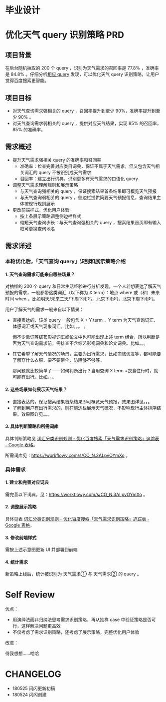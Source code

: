 # 毕业设计

# 优化天气 query 识别策略 PRD

## 项目背景

在后台随机抽取的 200 个 query ，识别为天气需求的召回率是 77.8% ，准确率是 84.8% 。仔细分析[相应 query](https://docs.google.com/spreadsheets/d/1U1PrMPZmAJCmbiAAuFg0G0XoVV7xT2pxjgjSDjJwEYE/edit#gid=110956497) 发现，可以优化天气 query 识别策略，让用户觉得百度搜索更智能。

## 项目目标

- 对天气查询需求强相关的 query ，召回率提升到至少 90%，准确率提升到至少 90% 。
- 对天气查询需求弱相关的 query ，提供对应天气结果，实现 85% 的召回率，85% 的准确率。

## 需求概述

- 提升天气需求强相关 query 的准确率和召回率
	- 准确率：检查完善对应类目词典，保证不属于天气需求，但又包含天气相关词汇的 query 不被识别成天气需求
	- 召回率：建立出行词典，识别更多有天气需求的口语化 query 
- 调整天气需求理解规则和展示策略
	- 与天气查询强相关的 query ，保证搜索结果首条结果即可概览天气预报
	- 与天气查询弱相关的 query ，侧边栏提供简要天气预报信息，查询结果主体按现行规则展示
- 更改前端样式，优化用户体验
	- 按上条展示策略调整侧边栏样式
	- 缩短天气查询步长：与天气查询强相关的 query ，搜索结果首页即有输入框可更换查询地名

## 需求详述

### 本轮优化后，「天气查询 query」识别和展示策略介绍


#### 1. 天气查询需求可能来自哪些场景？

对抽样的 200 个 query 和日常生活经验进行分析发现，一个人若想表达了解天气预报的需求，一般都带这类词汇（以下称为 X term）：地点 where 或（和）未来时间 when 。比如明天/未来三天/下周下雨吗，北京下雨吗，北京下周下雨吗。


用户了解天气的需求一般来自以下情景：
  
- 直接表达的，该类 query 一般包含 X + Y term 。Y term 为天气查询词汇、体感词汇或天气现象词汇。比如。。。 。

	但不少歌词等综艺影视词汇或论文中也可能出现上述 term 组合，所以判断是否为天气查询需求前，需排查不含综艺影视词典和论文词典。比如。。。

- 其它希望了解天气情况的场景，主要为出行需求，比如商旅访友等，都可能要了解穿什么衣服、要不要带伞、防晒够不够等。

	那问题就比较简单了——如何判断出行？当用查询 X term +衣食住行时，就可能有出行。比如。。。

#### 2. 这些场景如何展示天气结果？

- 直接表达的，保证搜索结果首条结果即可概览天气预报，效果图详见。。。
- 了解到用户有出行需求的，则在侧边栏展示天气概况，不影响现行主体排序结果。效果图详见。。。

#### 3. 具体判断策略和所需词库

具体判断策略见 [词汇分类识别规则 - 优化百度搜索「天气需求识别策略」追踪表 - Google 表格](https://docs.google.com/spreadsheets/d/1U1PrMPZmAJCmbiAAuFg0G0XoVV7xT2pxjgjSDjJwEYE/edit#gid=513869170)。

所需词库见：https://workflowy.com/s/CO_N.3ALpvOYmXo 。
 
### 具体需求

#### 1. 建立和完善对应词典

需完善以下词典，见：https://workflowy.com/s/CO_N.3ALpvOYmXo 。

#### 2. 调整展示策略

具体见表 [词汇分类识别规则 - 优化百度搜索「天气需求识别策略」追踪表 - Google 表格](https://docs.google.com/spreadsheets/d/1U1PrMPZmAJCmbiAAuFg0G0XoVV7xT2pxjgjSDjJwEYE/edit#gid=513869170)。

#### 3. 修改前端样式

需按上述示意图更新 UI 并部署到前端

#### 4. 统计需求

新策略上线后，统计被识别为 天气需求① 与 天气需求② 的 query 。


# Self Review

优点：

- 用演绎法而非归纳法思考需求识别策略，再从抽样 case 中验证策略是否可行，这样解决问题更高效
- 不仅考虑了需求识别策略，还考虑了展示策略，完整优化用户体验


改进：

待我想想……哈哈

# CHANGELOG 

- 180525 闪闪更新初稿
- 180524 闪闪创建 

